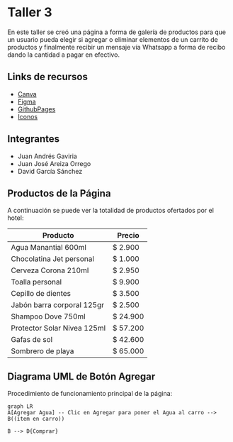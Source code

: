 # Taller 3

En este taller se creó una página a forma de galería de productos para que un usuario pueda elegir si agregar o eliminar elementos de un carrito de productos y finalmente recibir un mensaje vía Whatsapp a forma de recibo dando la cantidad a pagar en efectivo.

## Links de recursos

- [Canva](https://www.canva.com/design/DAGDfCVAXgM/h-6lVrXEph347p8fpPMO9Q/edit?utm_content=DAGDfCVAXgM&utm_campaign=designshare&utm_medium=link2&utm_source=sharebutton)
- [Figma](https://www.figma.com/file/22IMtZQYtQGpOb3XTte7Qw/Dise%C3%B1o-Adaptable?type=design&node-id=22%3A3&mode=design&t=XtuQnOhyOsotGA74-1)
- [GithubPages](https://juanjareiza.github.io/)
- [Iconos](https://iconify.design/)
  
## Integrantes

- Juan Andrés Gaviria
- Juan José Areiza Orrego
- David García Sánchez

## Productos de la Página

A continuación se puede ver la totalidad de productos ofertados por el hotel:

|       Producto |Precio|
|----------------|-----------------------------|
|Agua Manantial 600ml |$ 2.900             |
|Chocolatina Jet personal|$ 1.000            |
|Cerveza Corona 210ml|$ 2.950|
|Toalla personal|$ 9.900|
|Cepillo de dientes|$ 3.500|
|Jabón barra corporal 125gr|$ 2.500|
|Shampoo Dove 750ml|$ 24.900|
|Protector Solar Nivea 125ml|$ 57.200|
|Gafas de sol|$ 42.600|
|Sombrero de playa|$ 65.000|

## Diagrama UML de Botón Agregar

Procedimiento de funcionamiento principal de la página:

```mermaid
graph LR
A[Agregar Agua] -- Clic en Agregar para poner el Agua al carro --> B((item en carro))

B --> D{Comprar}

```
